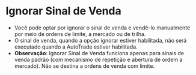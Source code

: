 # **Ignorar Sinal de Venda**

- Você pode optar por ignorar o sinal de venda e vendê-lo manualmente por meio de ordens de limite, a mercado ou de trilha.
- O sinal de venda, quando a opção ignorar estiver habilitada, não será executado quando a AutoTrade estiver habilitada.
- **Observação**: Ignorar Sinal de Venda funciona apenas para sinais de venda padrão (com mecanismo de repetição e abertura de ordem a mercado). Não se destina a ordens de venda com limite.

